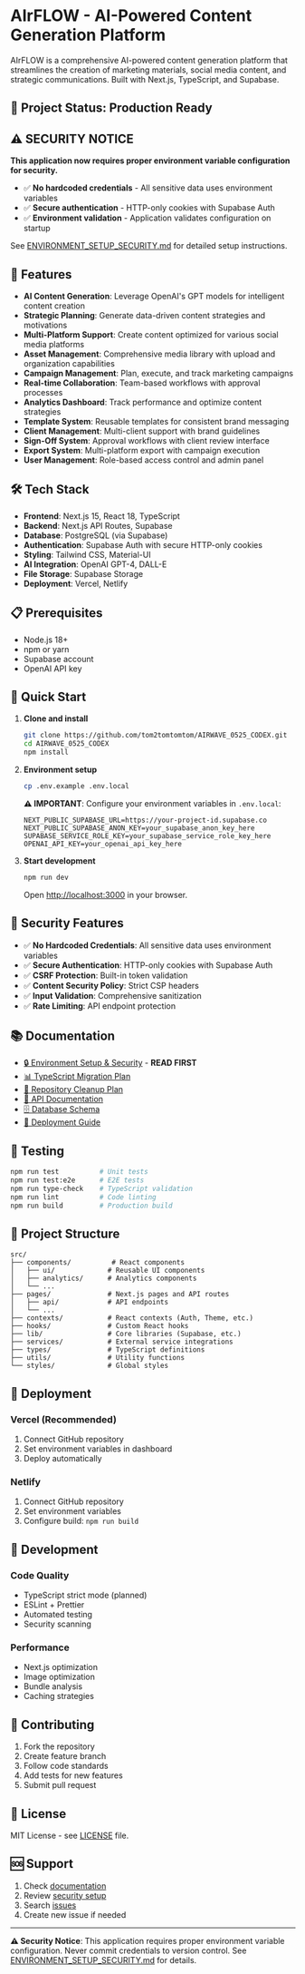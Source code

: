 # AIrFLOW - AI-Powered Content Generation Platform

AIrFLOW is a comprehensive AI-powered content generation platform that streamlines the creation of marketing materials, social media content, and strategic communications. Built with Next.js, TypeScript, and Supabase.

## 🚀 Project Status: Production Ready

## ⚠️ SECURITY NOTICE

**This application now requires proper environment variable configuration for security.**

- ✅ **No hardcoded credentials** - All sensitive data uses environment variables
- ✅ **Secure authentication** - HTTP-only cookies with Supabase Auth
- ✅ **Environment validation** - Application validates configuration on startup

See [ENVIRONMENT_SETUP_SECURITY.md](./ENVIRONMENT_SETUP_SECURITY.md) for detailed setup instructions.

## 🚀 Features

- **AI Content Generation**: Leverage OpenAI's GPT models for intelligent content creation
- **Strategic Planning**: Generate data-driven content strategies and motivations
- **Multi-Platform Support**: Create content optimized for various social media platforms
- **Asset Management**: Comprehensive media library with upload and organization capabilities
- **Campaign Management**: Plan, execute, and track marketing campaigns
- **Real-time Collaboration**: Team-based workflows with approval processes
- **Analytics Dashboard**: Track performance and optimize content strategies
- **Template System**: Reusable templates for consistent brand messaging
- **Client Management**: Multi-client support with brand guidelines
- **Sign-Off System**: Approval workflows with client review interface
- **Export System**: Multi-platform export with campaign execution
- **User Management**: Role-based access control and admin panel

## 🛠️ Tech Stack

- **Frontend**: Next.js 15, React 18, TypeScript
- **Backend**: Next.js API Routes, Supabase
- **Database**: PostgreSQL (via Supabase)
- **Authentication**: Supabase Auth with secure HTTP-only cookies
- **Styling**: Tailwind CSS, Material-UI
- **AI Integration**: OpenAI GPT-4, DALL-E
- **File Storage**: Supabase Storage
- **Deployment**: Vercel, Netlify

## 📋 Prerequisites

- Node.js 18+
- npm or yarn
- Supabase account
- OpenAI API key

## 🔧 Quick Start

1. **Clone and install**
   ```bash
   git clone https://github.com/tom2tomtomtom/AIRWAVE_0525_CODEX.git
   cd AIRWAVE_0525_CODEX
   npm install
   ```

2. **Environment setup**
   ```bash
   cp .env.example .env.local
   ```

   **⚠️ IMPORTANT**: Configure your environment variables in `.env.local`:
   ```env
   NEXT_PUBLIC_SUPABASE_URL=https://your-project-id.supabase.co
   NEXT_PUBLIC_SUPABASE_ANON_KEY=your_supabase_anon_key_here
   SUPABASE_SERVICE_ROLE_KEY=your_supabase_service_role_key_here
   OPENAI_API_KEY=your_openai_api_key_here
   ```

3. **Start development**
   ```bash
   npm run dev
   ```

   Open [http://localhost:3000](http://localhost:3000) in your browser.

## 🔐 Security Features

- ✅ **No Hardcoded Credentials**: All sensitive data uses environment variables
- ✅ **Secure Authentication**: HTTP-only cookies with Supabase Auth
- ✅ **CSRF Protection**: Built-in token validation
- ✅ **Content Security Policy**: Strict CSP headers
- ✅ **Input Validation**: Comprehensive sanitization
- ✅ **Rate Limiting**: API endpoint protection

## 📚 Documentation

- [🔒 Environment Setup & Security](./ENVIRONMENT_SETUP_SECURITY.md) - **READ FIRST**
- [📊 TypeScript Migration Plan](./TYPESCRIPT_STRICT_MODE_PLAN.md)
- [🧹 Repository Cleanup Plan](./REPOSITORY_CLEANUP_PLAN.md)
- [📖 API Documentation](./docs/API.md)
- [🗄️ Database Schema](./docs/DATABASE_SCHEMA.md)
- [🚀 Deployment Guide](./docs/DEPLOYMENT.md)

## 🧪 Testing

```bash
npm run test          # Unit tests
npm run test:e2e      # E2E tests
npm run type-check    # TypeScript validation
npm run lint          # Code linting
npm run build         # Production build
```

## 📁 Project Structure

```
src/
├── components/          # React components
│   ├── ui/             # Reusable UI components
│   ├── analytics/      # Analytics components
│   └── ...
├── pages/              # Next.js pages and API routes
│   ├── api/            # API endpoints
│   └── ...
├── contexts/           # React contexts (Auth, Theme, etc.)
├── hooks/              # Custom React hooks
├── lib/                # Core libraries (Supabase, etc.)
├── services/           # External service integrations
├── types/              # TypeScript definitions
├── utils/              # Utility functions
└── styles/             # Global styles
```

## 🚀 Deployment

### Vercel (Recommended)
1. Connect GitHub repository
2. Set environment variables in dashboard
3. Deploy automatically

### Netlify
1. Connect GitHub repository
2. Set environment variables
3. Configure build: `npm run build`

## 🔧 Development

### Code Quality
- TypeScript strict mode (planned)
- ESLint + Prettier
- Automated testing
- Security scanning

### Performance
- Next.js optimization
- Image optimization
- Bundle analysis
- Caching strategies

## 🤝 Contributing

1. Fork the repository
2. Create feature branch
3. Follow code standards
4. Add tests for new features
5. Submit pull request

## 📄 License

MIT License - see [LICENSE](LICENSE) file.

## 🆘 Support

1. Check [documentation](./docs/)
2. Review [security setup](./ENVIRONMENT_SETUP_SECURITY.md)
3. Search [issues](https://github.com/tom2tomtomtom/AIRWAVE_0525_CODEX/issues)
4. Create new issue if needed

---

**⚠️ Security Notice**: This application requires proper environment variable configuration. Never commit credentials to version control. See [ENVIRONMENT_SETUP_SECURITY.md](./ENVIRONMENT_SETUP_SECURITY.md) for details.
